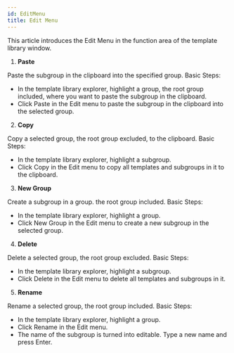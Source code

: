 ```yaml
---
id: EditMenu
title: Edit Menu
---  
```



This article introduces the Edit Menu in the function area of the template library window.

  1. **Paste**

Paste the subgroup in the clipboard into the specified group. Basic Steps:

  * In the template library explorer, highlight a group, the root group included, where you want to paste the subgroup in the clipboard.
  * Click Paste in the Edit menu to paste the subgroup in the clipboard into the selected group.
  2. **Copy**

Copy a selected group, the root group excluded, to the clipboard. Basic Steps:

  * In the template library explorer, highlight a subgroup.
  * Click Copy in the Edit menu to copy all templates and subgroups in it to the clipboard.
  3. **New Group**

Create a subgroup in a group. the root group included. Basic Steps:

  * In the template library explorer, highlight a group.
  * Click New Group in the Edit menu to create a new subgroup in the selected group.
  4. **Delete**

Delete a selected group, the root group excluded. Basic Steps:

  * In the template library explorer, highlight a subgroup.
  * Click Delete in the Edit menu to delete all templates and subgroups in it.
  5. **Rename**

Rename a selected group, the root group included. Basic Steps:

  * In the template library explorer, highlight a group.
  * Click Rename in the Edit menu.
  * The name of the subgroup is turned into editable. Type a new name and press Enter.